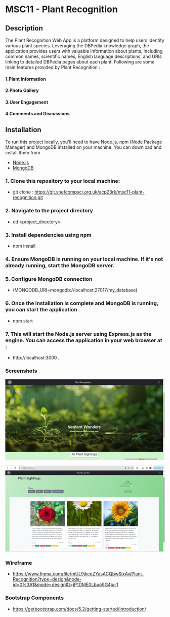 # MSC11 - Plant Recognition

## Description 

The Plant Recognition Web App is a platform designed to help users identify various plant species. Leveraging the DBPedia knowledge graph, the application provides users with valuable information about plants, including common names, scientific names, English language descriptions, and URIs linking to detailed DBPedia pages about each plant. Following are some main features provided by Plant Recognition : 

#### 1.Plant Information 
#### 2.Photo Gallery 
#### 3.User Engagement
#### 4.Comments and Discussions


## Installation

To run this project locally, you'll need to have Node.js, npm (Node Package Manager) and MongoDB installed on your machine. You can download and install them from 

- [Node.js](https://nodejs.org/)
- [MongoDB](https://www.mongodb.com/try/download/community)

### 1. Clone this repository to your local machine:

- git clone : <https://git.shefcompsci.org.uk/acp23rk/msc11-plant-recognition.git>

### 2. Navigate to the project directory  

- cd <project_directory>

### 3. Install dependencies using npm  

- npm install

### 4. Ensure MongoDB is running on your local machine. If it's not already running, start the MongoDB server.

### 5. Configure MongoDB connection

 - (MONGODB_URI=mongodb://localhost:27017/my_database)

### 6. Once the installation is complete and MongoDB is running, you can start the application 

- npm start

### 7. This will start the Node.js server using Express.js as the engine. You can access the application in your web browser at :
 - http://localhost:3000 .


### Screenshots 

![Homepage](public/images/HOMEpage.png)


![All Plant](public/images/main.png)



### Wireframe

- https://www.figma.com/file/mUL9jkeoZYasACQbwSixAv/Plant-Recognition?type=design&node-id=0%3A1&mode=design&t=jP1DME0Lbuo9G4ju-1

### Bootstrap Components

- https://getbootstrap.com/docs/5.2/getting-started/introduction/
